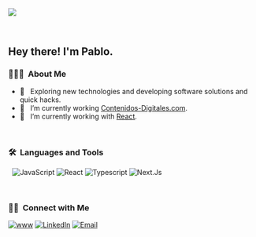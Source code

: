 &nbsp;

  ![](https://wallpaperaccess.com/full/7167570.png)

&nbsp;

<h2> Hey there! I'm Pablo.</h2>

<h3> 👨🏻‍💻 &nbsp;About Me </h3>

- 🤔 &nbsp; Exploring new technologies and developing software solutions and quick hacks.
- 💼 &nbsp; I’m currently working [Contenidos-Digitales.com](https://contenidos-digitales.com/).
- 🔭 &nbsp; I’m currently working with [React](https://reactjs.org/).

<br/>

<h3> 🛠 &nbsp;Languages and Tools</h3>

&nbsp;
  ![JavaScript](https://img.shields.io/badge/-JavaScript-333333?style=flat&logo=javascript)
  ![React](https://img.shields.io/badge/-React-333333?style=flat&logo=react)
  ![Typescript](https://img.shields.io/badge/-Typescript-333333?style=flat&logo=typescript)
  ![Next.Js](https://img.shields.io/badge/-Next-333333?style=flat&logo=next.js)
  
<br/>

<h3> 🤝🏻 &nbsp;Connect with Me </h3>


<a href="https://pablo-rigalli.vercel.app/"><img alt="www" src="https://img.shields.io/badge/www-pablo%20rigalli%20-blue?style=flat-square&logo=www"></a>
<a href="https://www.linkedin.com/in/pablo-rigalli-376a04189/"><img alt="LinkedIn" src="https://img.shields.io/badge/LinkedIn-Pablo%20Rigalli%20-blue?style=flat-square&logo=linkedin"></a>
<a href="mailto:rigallipablo@gmail.com"><img alt="Email" src="https://img.shields.io/badge/Email-rigallipablo-blue?style=flat-square&logo=gmail"></a>


